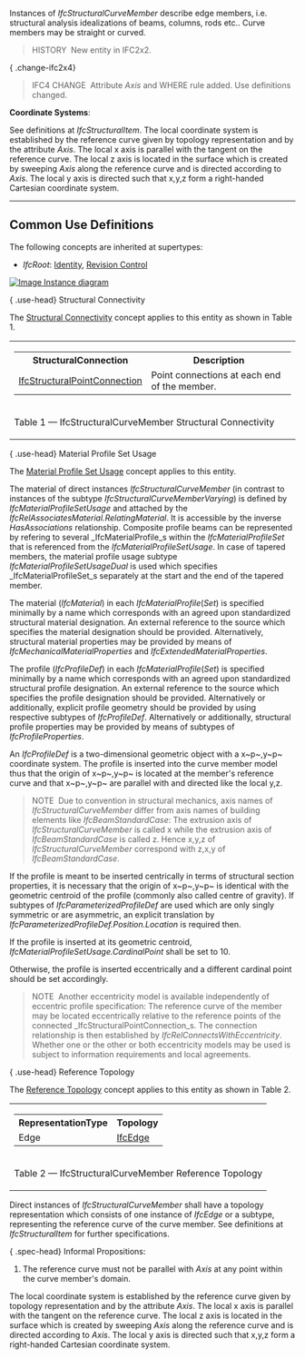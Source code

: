 ﻿Instances of _IfcStructuralCurveMember_ describe edge members, i.e. structural analysis idealizations of beams, columns, rods etc.. Curve members may be straight or curved.

> HISTORY&nbsp; New entity in IFC2x2.

{ .change-ifc2x4}
> IFC4 CHANGE&nbsp; Attribute _Axis_ and WHERE rule added. Use definitions changed.

****Coordinate Systems****:

See definitions at _IfcStructuralItem_. The local coordinate system is established by the reference curve given by topology representation and by the attribute _Axis_. The local x axis is parallel with the tangent on the reference curve. The local z axis is located in the surface which is created by sweeping _Axis_ along the reference curve and is directed according to _Axis_. The local y axis is directed such that x,y,z form a right-handed Cartesian coordinate system.

___
## Common Use Definitions
The following concepts are inherited at supertypes:

* _IfcRoot_: [Identity](../../templates/identity.htm), [Revision Control](../../templates/revision-control.htm)

[![Image](../../../img/diagram.png)&nbsp;Instance diagram](../../../annex/annex-d/common-use-definitions/ifcstructuralcurvemember.htm)

{ .use-head}
Structural Connectivity

The [Structural Connectivity](../../templates/structural-connectivity.htm) concept applies to this entity as shown in Table 1.

<table>
<tr><td>
<table class="gridtable">
<tr><th><b>StructuralConnection</b></th><th><b>Description</b></th></tr>
<tr><td><a href="../../ifcstructuralanalysisdomain/lexical/ifcstructuralpointconnection.htm">IfcStructuralPointConnection</a></td><td>Point connections at each end of the member.</td></tr>
</table>
</td></tr>
<tr><td><p class="table">Table 1 &mdash; IfcStructuralCurveMember Structural Connectivity</p></td></tr></table>

  
  
{ .use-head}
Material Profile Set Usage

The [Material Profile Set Usage](../../templates/material-profile-set-usage.htm) concept applies to this entity.

The material of direct instances _IfcStructuralCurveMember_ (in contrast to instances of the subtype _IfcStructuralCurveMemberVarying_) is defined by _IfcMaterialProfileSetUsage_ and attached by the _IfcRelAssociatesMaterial.RelatingMaterial_. It is accessible by the inverse _HasAssociations_ relationship. Composite profile beams can be represented by refering to several _IfcMaterialProfile_s within the _IfcMaterialProfileSet_ that is referenced from the _IfcMaterialProfileSetUsage_. In case of tapered members, the material profile usage subtype _IfcMaterialProfileSetUsageDual_ is used which specifies _IfcMaterialProfileSet_s separately at the start and the end of the tapered member.

The material (_IfcMaterial_) in each _IfcMaterialProfile_(_Set_) is specified minimally by a name which corresponds with an agreed upon standardized structural material designation. An external reference to the source which specifies the material designation should be provided. Alternatively, structural material properties may be provided by means of _IfcMechanicalMaterialProperties_ and _IfcExtendedMaterialProperties_.

The profile (_IfcProfileDef_) in each _IfcMaterialProfile_(_Set_) is specified minimally by a name which corresponds with an agreed upon standardized structural profile designation. An external reference to the source which specifies the profile designation should be provided. Alternatively or additionally, explicit profile geometry should be provided by using respective subtypes of _IfcProfileDef_. Alternatively or additionally, structural profile properties may be provided by means of subtypes of _IfcProfileProperties_.

An _IfcProfileDef_ is a two-dimensional geometric object with a x~p~,y~p~ coordinate system. The profile is inserted into the curve member model thus that the origin of x~p~,y~p~ is located at the member's reference curve and that x~p~,y~p~ are parallel with and directed like the local y,z.

> NOTE&nbsp; Due to convention in structural mechanics, axis names of _IfcStructuralCurveMember_ differ from axis names of building elements like _IfcBeamStandardCase_: The extrusion axis of _IfcStructuralCurveMember_ is called x while the extrusion axis of _IfcBeamStandardCase_ is called z. Hence x,y,z of _IfcStructuralCurveMember_ correspond with z,x,y of _IfcBeamStandardCase_.

If the profile is meant to be inserted centrically in terms of structural section properties, it is necessary that the origin of x~p~,y~p~ is identical with the geometric centroid of the profile (commonly also called centre of gravity). If subtypes of _IfcParameterizedProfileDef_ are used which are only singly symmetric or are asymmetric, an explicit translation by _IfcParameterizedProfileDef.Position.Location_ is required then.

If the profile is inserted at its geometric centroid, _IfcMaterialProfileSetUsage.CardinalPoint_ shall be set to 10.

Otherwise, the profile is inserted eccentrically and a different cardinal point should be set accordingly.

> NOTE&nbsp; Another eccentricity model is available independently of eccentric profile specification: The reference curve of the member may be located eccentrically relative to the reference points of the connected _IfcStructuralPointConnection_s. The connection relationship is then established by _IfcRelConnectsWithEccentricity_. Whether one or the other or both eccentricity models may be used is subject to information requirements and local agreements.

  
  
{ .use-head}
Reference Topology

The [Reference Topology](../../templates/reference-topology.htm) concept applies to this entity as shown in Table 2.

<table>
<tr><td>
<table class="gridtable">
<tr><th><b>RepresentationType</b></th><th><b>Topology</b></th></tr>
<tr><td>Edge</td><td><a href="../../ifctopologyresource/lexical/ifcedge.htm">IfcEdge</a></td></tr>
</table>
</td></tr>
<tr><td><p class="table">Table 2 &mdash; IfcStructuralCurveMember Reference Topology</p></td></tr></table>

Direct instances of _IfcStructuralCurveMember_ shall have a topology representation which consists of one instance of _IfcEdge_ or a subtype, representing the reference curve of the curve member. See definitions at _IfcStructuralItem_ for further specifications.

{ .spec-head}
Informal Propositions:

1. The reference curve must not be parallel with _Axis_ at any point within the curve member's domain.

The local coordinate system is established by the reference curve given by topology representation and by the attribute _Axis_. The local x axis is parallel with the tangent on the reference curve. The local z axis is located in the surface which is created by sweeping _Axis_ along the reference curve and is directed according to _Axis_. The local y axis is directed such that x,y,z form a right-handed Cartesian coordinate system.